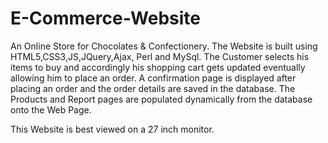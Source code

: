 # E-Commerce-Website


An Online Store for Chocolates & Confectionery. 
The Website is built using HTML5,CSS3,JS,JQuery,Ajax, Perl and MySql. 
The Customer selects his items to buy and accordingly his shopping cart gets updated eventually allowing him to place an order. 
A confirmation page is displayed after placing an order and the order details are saved in the database.
The Products and Report pages are populated dynamically from the database onto the Web Page.

This Website is best viewed on a 27 inch monitor.
